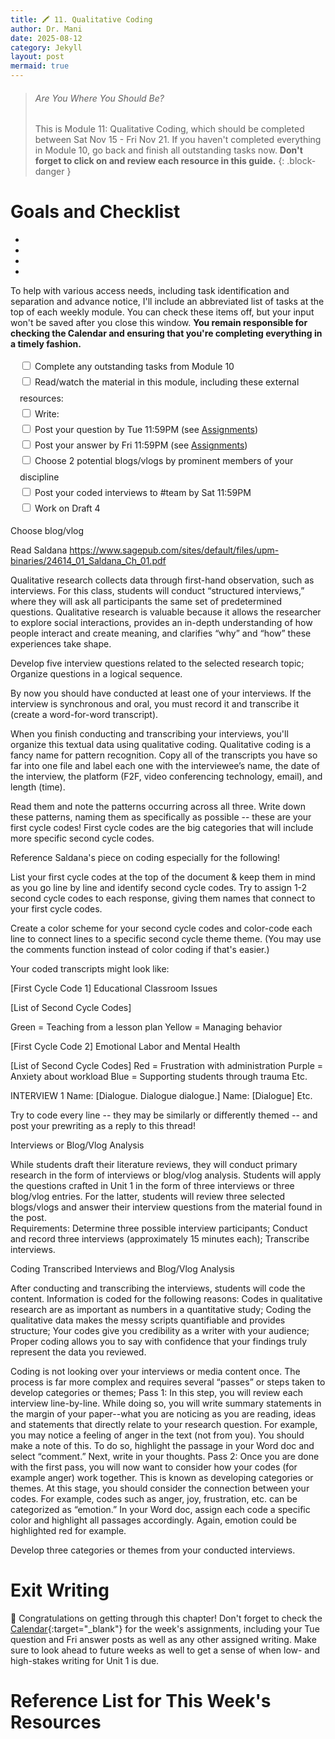 ```yaml
---
title: 🖍️ 11. Qualitative Coding
author: Dr. Mani
date: 2025-08-12
category: Jekyll
layout: post
mermaid: true
---
```


> ###### Are You Where You Should Be?
> This is Module 11: Qualitative Coding, which should be completed between Sat Nov 15 - Fri Nov 21. If you haven't completed everything in Module 10, go back and finish all outstanding tasks now. **Don't forget to click on and review each resource in this guide.**
{: .block-danger }

# Goals and Checklist

- 
- 
- 
- 

To help with various access needs, including task identification and separation and advance notice, I'll include an abbreviated list of tasks at the top of each weekly module. You can check these items off, but your input won't be saved after you close this window. **You remain responsible for checking the Calendar and ensuring that you're completing everything in a timely fashion.**

<div style="margin:15px; line-height:1.8em;">
<div>
    <input type="checkbox" name="uchk">
    <label for="chk">Complete any outstanding tasks from Module 10</label>
</div>
<div>
  <input type="checkbox" name="uchk">
  <label for="uchk">Read/watch the material in this module, including these external resources: </label>
</div>
<div>
  <input type="checkbox" name="uchk">
  <label for="uchk">Write: </label>
</div>
<div>
  <input type="checkbox" name="uchk">
  <label for="uchk">Post your question by Tue 11:59PM (see <a href="https://visforvali.github.io/eng201-oer/pages/assignments/">Assignments</a>)</label>
</div>
<div>
  <input type="checkbox" name="uchk">
  <label for="uchk">Post your answer by Fri 11:59PM (see <a href="https://visforvali.github.io/eng201-oer/pages/assignments/">Assignments</a>)</label>
</div>
<div>
  <input type="checkbox" name="uchk">
  <label for="uchk">Choose 2 potential blogs/vlogs by prominent members of your discipline</label>
</div>
<div>
  <input type="checkbox" name="uchk">
  <label for="uchk">Post your coded interviews to #team by Sat 11:59PM</label>
</div>
<div>
  <input type="checkbox" name="uchk">
  <label for="uchk">Work on Draft 4</label>
</div>
</div>



Choose blog/vlog


Read Saldana https://www.sagepub.com/sites/default/files/upm-binaries/24614_01_Saldana_Ch_01.pdf



Qualitative research collects data through first-hand observation, such as interviews. For this class, students will conduct “structured interviews,” where they will ask all participants the same set of predetermined questions. Qualitative research is valuable because it allows the researcher to explore social interactions, provides an in-depth understanding of how people interact and create meaning, and clarifies “why” and “how” these experiences take shape.  

Develop five interview questions related to the selected research topic;
Organize questions in a logical sequence.



By now you should have conducted at least one of your interviews. If the interview is synchronous and oral, you must record it and transcribe it (create a word-for-word transcript).

When you finish conducting and transcribing your interviews, you'll organize this textual data using qualitative coding. Qualitative coding is a fancy name for pattern recognition. Copy all of the transcripts you have so far into one file and label each one with the interviewee’s name, the date of the interview, the platform (F2F, video conferencing technology, email), and length (time). 

Read them and note the patterns occurring across all three. Write down these patterns, naming them as specifically as possible -- these are your first cycle codes! First cycle codes are the big categories that will include more specific second cycle codes. 

Reference Saldana's piece on coding especially for the following! 

List your first cycle codes at the top of the document & keep them in mind as you go line by line and identify second cycle codes. Try to assign 1-2 second cycle codes to each response, giving them names that connect to your first cycle codes.

Create a color scheme for your second cycle  codes and color-code each line to connect lines to a specific second cycle theme theme. (You may use the comments function instead of color coding if that's easier.) 

Your coded transcripts might look like:

[First Cycle Code 1] Educational Classroom Issues

[List of Second Cycle Codes]

Green = Teaching from a lesson plan
Yellow = Managing behavior

[First Cycle Code 2] Emotional Labor and Mental Health

[List of Second Cycle Codes]
Red = Frustration with administration
Purple = Anxiety about workload
Blue = Supporting students through trauma
Etc.

INTERVIEW 1
Name: [Dialogue. Dialogue dialogue.]
Name: [Dialogue]
Etc.

Try to code every line -- they may be similarly or differently themed -- and post your prewriting as a reply to this thread!

Interviews or Blog/Vlog Analysis 

While students draft their literature reviews, they will conduct primary research in the form of interviews or blog/vlog analysis. Students will apply the questions crafted in Unit 1 in the form of three interviews or three blog/vlog entries. For the latter, students will review three selected blogs/vlogs and answer their interview questions from the material found in the post.  
Requirements:
Determine three possible interview participants;
Conduct and record three interviews (approximately 15 minutes each);
Transcribe interviews. 

Coding Transcribed Interviews and Blog/Vlog Analysis

After conducting and transcribing the interviews, students will code the content. Information is coded for the following reasons:
Codes in qualitative research are as important as numbers in a quantitative study;
Coding the qualitative data makes the messy scripts quantifiable and provides structure;
Your codes give you credibility as a writer with your audience;
Proper coding allows you to say with confidence that your findings truly represent the data you reviewed.

Coding is not looking over your interviews or media content once. The process is far more complex and requires several “passes” or steps taken to develop categories or themes;
Pass 1: In this step, you will review each interview line-by-line. While doing so, you will write summary statements in the margin of your paper--what you are noticing as you are reading, ideas and statements that directly relate to your research question. For example, you may notice a feeling of anger in the text (not from you). You should make a note of this. To do so, highlight the passage in your Word doc and select “comment.” Next, write in your thoughts. 
Pass 2: Once you are done with the first pass, you will now want to consider how your codes (for example anger) work together. This is known as developing categories or themes. 
At this stage, you should consider the connection between your codes. For example, codes such as anger, joy, frustration, etc. can be categorized as “emotion.” In your Word doc, assign each code a specific color and highlight all passages accordingly. Again, emotion could be highlighted red for example. 

Develop three categories or themes from your conducted interviews. 


# Exit Writing

🥳 Congratulations on getting through this chapter! Don't forget to check the [Calendar](https://visforvali.github.io/eng201-oer/){:target="_blank"} for the week's assignments, including your Tue question and Fri answer posts as well as any other assigned writing. Make sure to look ahead to future weeks as well to get a sense of when low- and high-stakes writing for Unit 1 is due.

# Reference List for This Week's Resources